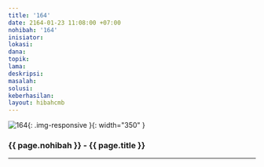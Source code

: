```yaml
---
title: '164'
date: 2164-01-23 11:08:00 +07:00
nohibah: '164'
inisiator: 
lokasi: 
dana: 
topik: 
lama: 
deskripsi: 
masalah: 
solusi: 
keberhasilan: 
layout: hibahcmb
---
```


![164](/static/img/hibahcmb/164.png){: .img-responsive }{: width="350" }

### {{ page.nohibah }} - {{ page.title }}

---
